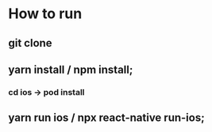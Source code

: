 # How to run

## git clone
## yarn install / npm install;
### cd ios -> pod install
## yarn run ios / npx react-native run-ios;


